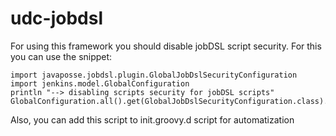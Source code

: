 # udc-jobdsl

For using this framework you should disable jobDSL script security. For this you can use the snippet:

```
import javaposse.jobdsl.plugin.GlobalJobDslSecurityConfiguration
import jenkins.model.GlobalConfiguration
println "--> disabling scripts security for jobDSL scripts"
GlobalConfiguration.all().get(GlobalJobDslSecurityConfiguration.class).useScriptSecurity=false
```

Also, you can add this script to init.groovy.d script for automatization
